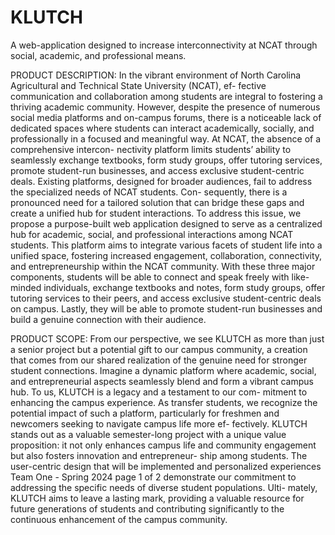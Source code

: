 # KLUTCH
A web-application designed to increase interconnectivity at NCAT through social, academic, and professional means.

PRODUCT DESCRIPTION: In the vibrant environment of North Carolina Agricultural and Technical State University (NCAT), ef-
fective communication and collaboration among students are integral to fostering a thriving academic
community. However, despite the presence of numerous social media platforms and on-campus forums,
there is a noticeable lack of dedicated spaces where students can interact academically, socially, and
professionally in a focused and meaningful way. At NCAT, the absence of a comprehensive intercon-
nectivity platform limits students’ ability to seamlessly exchange textbooks, form study groups, offer
tutoring services, promote student-run businesses, and access exclusive student-centric deals. Existing
platforms, designed for broader audiences, fail to address the specialized needs of NCAT students. Con-
sequently, there is a pronounced need for a tailored solution that can bridge these gaps and create a
unified hub for student interactions. To address this issue, we propose a purpose-built web application
designed to serve as a centralized hub for academic, social, and professional interactions among NCAT
students. This platform aims to integrate various facets of student life into a unified space, fostering
increased engagement, collaboration, connectivity, and entrepreneurship within the NCAT community.
With these three major components, students will be able to connect and speak freely with like-minded
individuals, exchange textbooks and notes, form study groups, offer tutoring services to their peers,
and access exclusive student-centric deals on campus. Lastly, they will be able to promote student-run
businesses and build a genuine connection with their audience.

PRODUCT SCOPE: From our perspective, we see KLUTCH as more than just a senior project but a potential gift to our
campus community, a creation that comes from our shared realization of the genuine need for stronger
student connections. Imagine a dynamic platform where academic, social, and entrepreneurial aspects
seamlessly blend and form a vibrant campus hub. To us, KLUTCH is a legacy and a testament to our com-
mitment to enhancing the campus experience. As transfer students, we recognize the potential impact
of such a platform, particularly for freshmen and newcomers seeking to navigate campus life more ef-
fectively. KLUTCH stands out as a valuable semester-long project with a unique value proposition: it not
only enhances campus life and community engagement but also fosters innovation and entrepreneur-
ship among students. The user-centric design that will be implemented and personalized experiences
Team One - Spring 2024 page 1 of 2
demonstrate our commitment to addressing the specific needs of diverse student populations. Ulti-
mately, KLUTCH aims to leave a lasting mark, providing a valuable resource for future generations of
students and contributing significantly to the continuous enhancement of the campus community.

